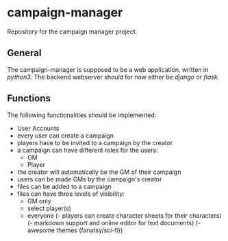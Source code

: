 # campaign-manager
Repository for the campaign manager project.

## General
The campaign-manager is supposed to be a web application, written in *python3*.
The backend webserver should for now either be *django* or *flask*.

## Functions
The following functionalities should be implemented:

- User Accounts
- every user can create a campaign
- players have to be invited to a campaign by the creator
- a campaign can have different roles for the users:
  - GM
  - Player
- the creator will automatically be the GM of their campaign
- users can be made GMs by the campaign's creator
- files can be added to a campaign
- files can have three levels of visibility:
  - GM only
  - select player(s)
  - everyone
(- players can create character sheets for their characters)
(- markdown support and online editor for text documents)
(- awesome themes (fanatsy/sci-fi))

